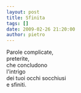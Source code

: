 ```yaml
---
layout: post
title: Sfinita
tags: []
date: 2009-02-26 21:20:00
author: pietro
---
```

Parole complicate,<br/>preterite,<br/>che concludono<br/>l'intrigo<br/>dei tuoi occhi socchiusi<br/>e sfiniti.
